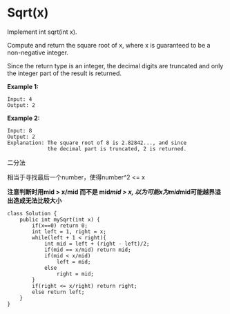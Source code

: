 # Sqrt(x)

Implement int sqrt(int x).

Compute and return the square root of x, where x is guaranteed to be a non-negative integer.

Since the return type is an integer, the decimal digits are truncated and only the integer part of the result is returned.

**Example 1:**
```
Input: 4
Output: 2
```
**Example 2:**
```
Input: 8
Output: 2
Explanation: The square root of 8 is 2.82842..., and since 
             the decimal part is truncated, 2 is returned.
```
二分法

相当于寻找最后一个number，使得number^2 <= x

**注意判断时用mid > x/mid 而不是 mid*mid > x, 以为可能x为mid*mid可能越界溢出造成无法比较大小**
```
class Solution {
    public int mySqrt(int x) {
        if(x==0) return 0;
        int left = 1, right = x;
        while(left + 1 < right){
            int mid = left + (right - left)/2;
            if(mid == x/mid) return mid;
            if(mid < x/mid) 
                left = mid;
            else 
                right = mid;
        }
        if(right <= x/right) return right;
        else return left;
    }
}
```
